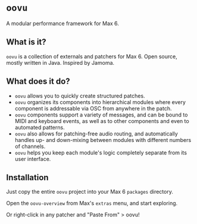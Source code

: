 `oovu`
======

A modular performance framework for Max 6.

What is it?
-----------

`oovu` is a collection of externals and patchers for Max 6. Open source, mostly
written in Java. Inspired by Jamoma.

What does it do?
----------------

- `oovu` allows you to quickly create structured patches.
- `oovu` organizes its components into hierarchical modules where every
  component is addressable via OSC from anywhere in the patch.
- `oovu` components support a variety of messages, and can be bound to MIDI and
  keyboard events, as well as to other components and even to automated
  patterns.
- `oovu` also allows for patching-free audio routing, and automatically handles
  up- and down-mixing between modules with different numbers of channels.
- `oovu` helps you keep each module's logic completely separate from its user
  interface.

Installation
------------

Just copy the entire `oovu` project into your Max 6 `packages` directory.

Open the `oovu-overview` from Max's `extras` menu, and start exploring.

Or right-click in any patcher and "Paste From" > oovu!

